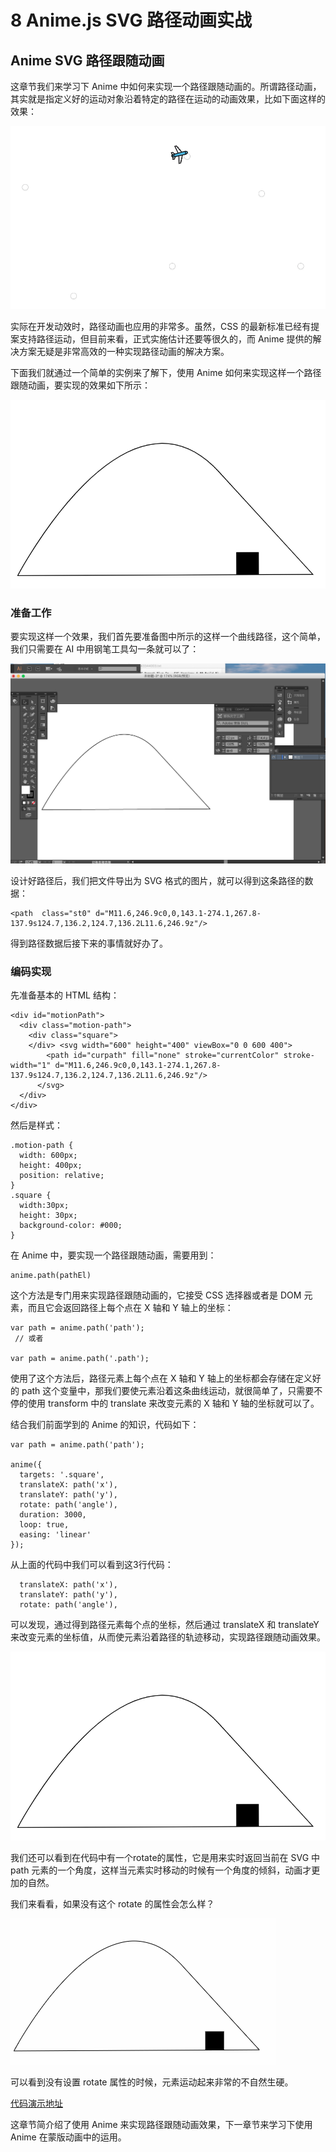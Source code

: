 # 8 Anime.js SVG 路径动画实战

## Anime SVG 路径跟随动画

这章节我们来学习下 Anime 中如何来实现一个路径跟随动画的。所谓路径动画，其实就是指定义好的运动对象沿着特定的路径在运动的动画效果，比如下面这样的效果：


![](./images/5a785329941d12bbc4752c6ca77a2ee4.png )

实际在开发动效时，路径动画也应用的非常多。虽然，CSS 的最新标准已经有提案支持路径运动，但目前来看，正式实施估计还要等很久的，而 Anime 提供的解决方案无疑是非常高效的一种实现路径动画的解决方案。

下面我们就通过一个简单的实例来了解下，使用 Anime 如何来实现这样一个路径跟随动画，要实现的效果如下所示：

![图片](./images/d7eb6da7259ae418559bca15f140e4a3.png )

### 准备工作

要实现这样一个效果，我们首先要准备图中所示的这样一个曲线路径，这个简单，我们只需要在 AI 中用钢笔工具勾一条就可以了：

![图片](./images/e99a49f2bb0f18f0a7536a49e5e6330c.png )

设计好路径后，我们把文件导出为 SVG 格式的图片，就可以得到这条路径的数据：

```
<path  class="st0" d="M11.6,246.9c0,0,143.1-274.1,267.8-137.9s124.7,136.2,124.7,136.2L11.6,246.9z"/>
```
得到路径数据后接下来的事情就好办了。

### 编码实现

先准备基本的 HTML 结构：

```
<div id="motionPath">
  <div class="motion-path">
    <div class="square">
    </div> <svg width="600" height="400" viewBox="0 0 600 400">
        <path id="curpath" fill="none" stroke="currentColor" stroke-width="1" d="M11.6,246.9c0,0,143.1-274.1,267.8-137.9s124.7,136.2,124.7,136.2L11.6,246.9z"/>
      </svg> 
  </div>
</div>

```
然后是样式：

```
.motion-path {
  width: 600px;
  height: 400px;
  position: relative;
}
.square {
  width:30px;
  height: 30px;
  background-color: #000;
}
```
在 Anime 中，要实现一个路径跟随动画，需要用到：

```
anime.path(pathEl)
```

这个方法是专门用来实现路径跟随动画的，它接受 CSS 选择器或者是 DOM 元素，而且它会返回路径上每个点在 X 轴和 Y 轴上的坐标：

```
var path = anime.path('path');
 // 或者
 
var path = anime.path('.path');
```
 
使用了这个方法后，路径元素上每个点在 X 轴和 Y 轴上的坐标都会存储在定义好的 path 这个变量中，那我们要使元素沿着这条曲线运动，就很简单了，只需要不停的使用 transform 中的 translate 来改变元素的 X 轴和 Y 轴的坐标就可以了。

结合我们前面学到的 Anime 的知识，代码如下：

```
var path = anime.path('path');

anime({
  targets: '.square',
  translateX: path('x'),
  translateY: path('y'),
  rotate: path('angle'),
  duration: 3000,
  loop: true,
  easing: 'linear'
});
```

从上面的代码中我们可以看到这3行代码：

```
  translateX: path('x'),
  translateY: path('y'),
  rotate: path('angle'),
```

可以发现，通过得到路径元素每个点的坐标，然后通过 translateX 和 translateY 来改变元素的坐标值，从而使元素沿着路径的轨迹移动，实现路径跟随动画效果。

![图片](./images/d7eb6da7259ae418559bca15f140e4a3.png )

我们还可以看到在代码中有一个rotate的属性，它是用来实时返回当前在 SVG 中 path 元素的一个角度，这样当元素实时移动的时候有一个角度的倾斜，动画才更加的自然。

我们来看看，如果没有这个 rotate 的属性会怎么样？

![](./images/7893c9e5597fe2fa7b7512b9f474f5d7.png )

可以看到没有设置 rotate 属性的时候，元素运动起来非常的不自然生硬。

[代码演示地址](https://codepen.io/janily/pen/roNebb)

这章节简介绍了使用 Anime 来实现路径跟随动画效果，下一章节来学习下使用 Anime 在蒙版动画中的运用。

